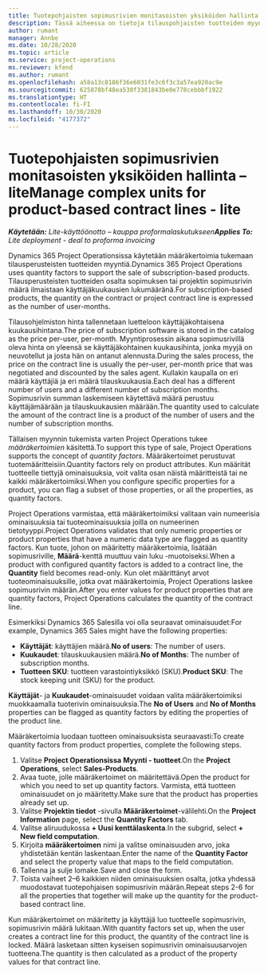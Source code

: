 ```yaml
---
title: Tuotepohjaisten sopimusrivien monitasoisten yksiköiden hallinta – lite
description: Tässä aiheessa on tietoja tilauspohjaisten tuotteiden myynnin tukemisesta.
author: rumant
manager: Annbe
ms.date: 10/28/2020
ms.topic: article
ms.service: project-operations
ms.reviewer: kfend
ms.author: rumant
ms.openlocfilehash: a58a13c8186f36e6031fe3c6f3c3a57ea920ac9e
ms.sourcegitcommit: 625878bf48ea530f3381843be0e778cebbbf1922
ms.translationtype: HT
ms.contentlocale: fi-FI
ms.lasthandoff: 10/30/2020
ms.locfileid: "4177372"
---
```

# <a name="manage-complex-units-for-product-based-contract-lines---lite"></a><span data-ttu-id="0d282-103">Tuotepohjaisten sopimusrivien monitasoisten yksiköiden hallinta – lite</span><span class="sxs-lookup"><span data-stu-id="0d282-103">Manage complex units for product-based contract lines - lite</span></span>

<span data-ttu-id="0d282-104">_**Käytetään:** Lite-käyttöönotto – kauppa proformalaskutukseen_</span><span class="sxs-lookup"><span data-stu-id="0d282-104">_**Applies To:** Lite deployment - deal to proforma invoicing_</span></span>

<span data-ttu-id="0d282-105">Dynamics 365 Project Operationsissa käytetään määräkertoimia tukemaan tilausperusteisten tuotteiden myyntiä.</span><span class="sxs-lookup"><span data-stu-id="0d282-105">Dynamics 365 Project Operations uses quantity factors to support the sale of subscription-based products.</span></span> <span data-ttu-id="0d282-106">Tilausperusteisten tuotteiden osalta sopimuksen tai projektin sopimusrivin määrä ilmaistaan käyttäjäkuukausien lukumääränä.</span><span class="sxs-lookup"><span data-stu-id="0d282-106">For subscription-based products, the quantity on the contract or project contract line is expressed as the number of user-months.</span></span>

<span data-ttu-id="0d282-107">Tilausohjelmiston hinta tallennetaan luetteloon käyttäjäkohtaisena kuukausihintana.</span><span class="sxs-lookup"><span data-stu-id="0d282-107">The price of subscription software is stored in the catalog as the price per-user, per-month.</span></span> <span data-ttu-id="0d282-108">Myyntiprosessin aikana sopimusrivillä oleva hinta on yleensä se käyttäjäkohtainen kuukausihinta, jonka myyjä on neuvotellut ja josta hän on antanut alennusta.</span><span class="sxs-lookup"><span data-stu-id="0d282-108">During the sales process, the price on the contract line is usually the per-user, per-month price that was negotiated and discounted by the sales agent.</span></span> <span data-ttu-id="0d282-109">Kullakin kaupalla on eri määrä käyttäjiä ja eri määrä tilauskuukausia.</span><span class="sxs-lookup"><span data-stu-id="0d282-109">Each deal has a different number of users and a different number of subscription months.</span></span> <span data-ttu-id="0d282-110">Sopimusrivin summan laskemiseen käytettävä määrä perustuu käyttäjämäärään ja tilauskuukausien määrään.</span><span class="sxs-lookup"><span data-stu-id="0d282-110">The quantity used to calculate the amount of the contract line is a product of the number of users and the number of subscription months.</span></span>

<span data-ttu-id="0d282-111">Tällaisen myynnin tukemista varten Project Operations tukee *määräkertoimien* käsitettä.</span><span class="sxs-lookup"><span data-stu-id="0d282-111">To support this type of sale, Project Operations supports the concept of *quantity factors*.</span></span> <span data-ttu-id="0d282-112">Määräkertoimet perustuvat tuotemääritteisiin.</span><span class="sxs-lookup"><span data-stu-id="0d282-112">Quantity factors rely on product attributes.</span></span> <span data-ttu-id="0d282-113">Kun määrität tuotteelle tiettyjä ominaisuuksia, voit valita osan näistä määritteistä tai ne kaikki määräkertoimiksi.</span><span class="sxs-lookup"><span data-stu-id="0d282-113">When you configure specific properties for a product, you can flag a subset of those properties, or all the properties, as quantity factors.</span></span>

<span data-ttu-id="0d282-114">Project Operations varmistaa, että määräkertoimiksi valitaan vain numeerisia ominaisuuksia tai tuoteominaisuuksia joilla on numeerinen tietotyyppi.</span><span class="sxs-lookup"><span data-stu-id="0d282-114">Project Operations validates that only numeric properties or product properties that have a numeric data type are flagged as quantity factors.</span></span> <span data-ttu-id="0d282-115">Kun tuote, johon on määritetty määräkertoimia, lisätään sopimusriville, **Määrä**-kenttä muuttuu vain luku -muotoiseksi.</span><span class="sxs-lookup"><span data-stu-id="0d282-115">When a product with configured quantity factors is added to a contract line, the **Quantity** field  becomes read-only.</span></span> <span data-ttu-id="0d282-116">Kun olet määrittänyt arvot tuoteominaisuuksille, jotka ovat määräkertoimia, Project Operations laskee sopimusrivin määrän.</span><span class="sxs-lookup"><span data-stu-id="0d282-116">After you enter values for product properties that are quantity factors, Project Operations calculates the quantity of the contract line.</span></span>

<span data-ttu-id="0d282-117">Esimerkiksi Dynamics 365 Salesilla voi olla seuraavat ominaisuudet:</span><span class="sxs-lookup"><span data-stu-id="0d282-117">For example, Dynamics 365 Sales might have the following properties:</span></span>

- <span data-ttu-id="0d282-118">**Käyttäjät**: käyttäjien määrä.</span><span class="sxs-lookup"><span data-stu-id="0d282-118">**No of users**: The number of users.</span></span>
- <span data-ttu-id="0d282-119">**Kuukaudet**: tilauskuukausien määrä.</span><span class="sxs-lookup"><span data-stu-id="0d282-119">**No of Months**: The number of subscription months.</span></span>
- <span data-ttu-id="0d282-120">**Tuotteen SKU**: tuotteen varastointiyksikkö (SKU).</span><span class="sxs-lookup"><span data-stu-id="0d282-120">**Product SKU**: The stock keeping unit (SKU) for the product.</span></span>

<span data-ttu-id="0d282-121">**Käyttäjät**- ja **Kuukaudet**-ominaisuudet voidaan valita määräkertoimiksi muokkaamalla tuoterivin ominaisuuksia.</span><span class="sxs-lookup"><span data-stu-id="0d282-121">The **No of Users** and **No of Months** properties can be flagged as quantity factors by editing the properties of the product line.</span></span>

<span data-ttu-id="0d282-122">Määräkertoimia luodaan tuotteen ominaisuuksista seuraavasti:</span><span class="sxs-lookup"><span data-stu-id="0d282-122">To create quantity factors from product properties, complete the following steps.</span></span>

1. <span data-ttu-id="0d282-123">Valitse **Project Operationsissa** **Myynti - tuotteet**.</span><span class="sxs-lookup"><span data-stu-id="0d282-123">On the **Project Operations**, select **Sales-Products**.</span></span>
2. <span data-ttu-id="0d282-124">Avaa tuote, jolle määräkertoimet on määritettävä.</span><span class="sxs-lookup"><span data-stu-id="0d282-124">Open the product for which you need to set up quantity factors.</span></span> <span data-ttu-id="0d282-125">Varmista, että tuotteen ominaisuudet on jo määritetty.</span><span class="sxs-lookup"><span data-stu-id="0d282-125">Make sure that the product has properties already set up.</span></span>
3. <span data-ttu-id="0d282-126">Valitse **Projektin tiedot** -sivulla **Määräkertoimet**-välilehti.</span><span class="sxs-lookup"><span data-stu-id="0d282-126">On the **Project Information** page, select the **Quantity Factors** tab.</span></span>
4. <span data-ttu-id="0d282-127">Valitse aliruudukossa **+ Uusi kenttälaskenta**.</span><span class="sxs-lookup"><span data-stu-id="0d282-127">In the subgrid, select **+ New field computation**.</span></span>
5. <span data-ttu-id="0d282-128">Kirjoita **määräkertoimen** nimi ja valitse ominaisuuden arvo, joka yhdistetään kentän laskentaan.</span><span class="sxs-lookup"><span data-stu-id="0d282-128">Enter the name of the **Quantity Factor** and select the property value that maps to the field computation.</span></span>
6. <span data-ttu-id="0d282-129">Tallenna ja sulje lomake.</span><span class="sxs-lookup"><span data-stu-id="0d282-129">Save and close the form.</span></span>
7. <span data-ttu-id="0d282-130">Toista vaiheet 2–6 kaikkien niiden ominaisuuksien osalta, jotka yhdessä muodostavat tuotepohjaisen sopimusrivin määrän.</span><span class="sxs-lookup"><span data-stu-id="0d282-130">Repeat steps 2-6 for all the properties that together will make up the quantity for the product-based contract line.</span></span>

<span data-ttu-id="0d282-131">Kun määräkertoimet on määritetty ja käyttäjä luo tuotteelle sopimusrivin, sopimusrivin määrä lukitaan.</span><span class="sxs-lookup"><span data-stu-id="0d282-131">With quantity factors set up, when the user creates a contract line for this product, the quantity of the contract line is locked.</span></span> <span data-ttu-id="0d282-132">Määrä lasketaan sitten kyseisen sopimusrivin ominaisuusarvojen tuotteena.</span><span class="sxs-lookup"><span data-stu-id="0d282-132">The quantity is then calculated as a product of the property values for that contract line.</span></span>
